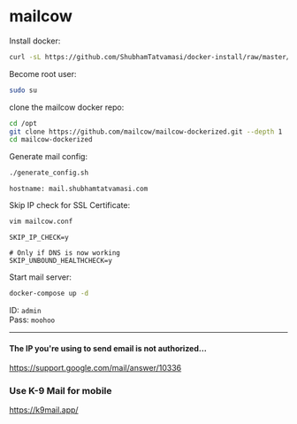 # mailcow

Install docker:
```bash
curl -sL https://github.com/ShubhamTatvamasi/docker-install/raw/master/docker-install.sh | bash
```

Become root user:
```bash
sudo su
```

clone the mailcow docker repo:
```bash
cd /opt
git clone https://github.com/mailcow/mailcow-dockerized.git --depth 1
cd mailcow-dockerized
```

Generate mail config:
```bash
./generate_config.sh
```
```
hostname: mail.shubhamtatvamasi.com
```

Skip IP check for SSL Certificate:
```bash
vim mailcow.conf
```
```
SKIP_IP_CHECK=y

# Only if DNS is now working
SKIP_UNBOUND_HEALTHCHECK=y
```

Start mail server:
```bash
docker-compose up -d
```

ID: `admin` \
Pass: `moohoo`

---

#### The IP you're using to send email is not authorized...

https://support.google.com/mail/answer/10336


### Use K-9 Mail for mobile

https://k9mail.app/

